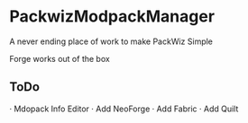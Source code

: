 # PackwizModpackManager
A never ending place of work to make PackWiz Simple

Forge works out of the box

## ToDo
· Mdopack Info Editor
  · Add NeoForge
  · Add Fabric
  · Add Quilt
  
